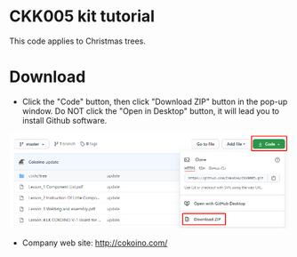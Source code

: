 # CKK005 kit tutorial
This code applies to Christmas trees.
# Download
- Click the "Code" button, then click "Download ZIP" button in the pop-up window. Do NOT click the "Open in Desktop" button, it will lead you to install Github software.

![](https://github.com/Cokoino/CKK0005/raw/master/download.png)

- Company web site:
http://cokoino.com/

